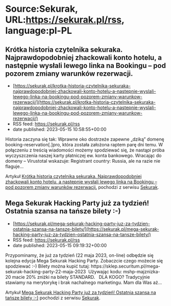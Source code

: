 # Source:Sekurak, URL:https://sekurak.pl/rss, language:pl-PL

## Krótka historia czytelnika sekuraka. Najprawdopodobniej zhackowali konto hotelu, a następnie wysłali lewego linka na Bookingu – pod pozorem zmiany warunków rezerwacji.
 - [https://sekurak.pl/krotka-historia-czytelnika-sekuraka-najprawdopodobniej-zhackowali-konto-hotelu-a-nastepnie-wyslali-lewego-linka-na-bookingu-pod-pozorem-zmiany-warunkow-rezerwacji/](https://sekurak.pl/krotka-historia-czytelnika-sekuraka-najprawdopodobniej-zhackowali-konto-hotelu-a-nastepnie-wyslali-lewego-linka-na-bookingu-pod-pozorem-zmiany-warunkow-rezerwacji/)
 - RSS feed: https://sekurak.pl/rss
 - date published: 2023-05-15 10:58:55+00:00

<p>Historia zaczyna się tak: Wprawne oko dostrzeże zapewne &#8222;dziką&#8221; domenę booking-reservation[.]pro, która została założona raptem parę dni temu. W połączeniu z treścią wiadomości możemy spodziewać się, że nastąpi próba wyczyszczenia naszej karty płatniczej ew. konta bankowego. Wracając do domeny &#8211; Virustotal wskazuje: Registrant country: Russia, ale na razie nie flaguje...</p>
<p>Artykuł <a href="https://sekurak.pl/krotka-historia-czytelnika-sekuraka-najprawdopodobniej-zhackowali-konto-hotelu-a-nastepnie-wyslali-lewego-linka-na-bookingu-pod-pozorem-zmiany-warunkow-rezerwacji/" rel="nofollow">Krótka historia czytelnika sekuraka. Najprawdopodobniej zhackowali konto hotelu, a następnie wysłali lewego linka na Bookingu &#8211; pod pozorem zmiany warunków rezerwacji.</a> pochodzi z serwisu <a href="https://sekurak.pl" rel="nofollow">Sekurak</a>.</p>

## Mega Sekurak Hacking Party już za tydzień! Ostatnia szansa na tańsze bilety :-)
 - [https://sekurak.pl/mega-sekurak-hacking-party-juz-za-tydzien-ostatnia-szansa-na-tansze-bilety/](https://sekurak.pl/mega-sekurak-hacking-party-juz-za-tydzien-ostatnia-szansa-na-tansze-bilety/)
 - RSS feed: https://sekurak.pl/rss
 - date published: 2023-05-15 09:19:32+00:00

<p>Przypominamy, że już za tydzień (22 maja 2023, on-line) odbędzie się kolejna edycja Mega Sekurak Hacking Party. Zobaczcie czego możecie się spodziewać :-) Bilety można kupić tutaj: https://sklep.securitum.pl/mega-sekurak-hacking-party-22-maja-2023&#160; Używając kodu: mshp-majznizka-20&#160;macie 20% zniżki na bilety STANDARD.&#160;&#160; DLA KOGO? Tradycyjnie stawiamy na merytorykę i brak nachalnego marketingu. Mam dla Was aż...</p>
<p>Artykuł <a href="https://sekurak.pl/mega-sekurak-hacking-party-juz-za-tydzien-ostatnia-szansa-na-tansze-bilety/" rel="nofollow">Mega Sekurak Hacking Party już za tydzień! Ostatnia szansa na tańsze bilety :-)</a> pochodzi z serwisu <a href="https://sekurak.pl" rel="nofollow">Sekurak</a>.</p>

